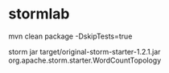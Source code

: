 # stormlab


mvn clean package -DskipTests=true

storm jar target/original-storm-starter-1.2.1.jar org.apache.storm.starter.WordCountTopology